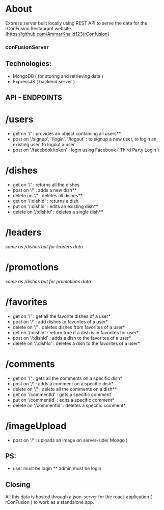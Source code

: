 # About
Express server built locally using REST API to serve the data for the rConFusion Restaurant website. (https://github.com/AmmarKhalid123/rConfusion)

### conFusionServer

## Technologies:
- MongoDB ( for storing and retrieving data )
- ExpressJS ( backend server )

## API - ENDPOINTS
# /users
- get on '/' : provides an object containing all users**
- post on '/signup', '/login', '/logout' : to signup a new user, to login an existing user, to logout a user
- post on '/facebook/token' : login using Facebook ( Third Party Login )

# /dishes
- get on '/' : returns all the dishes
- post on '/' : adds a new dish**
- delete on '/' : deletes all dishes**
- get on '/:dishId' : returns a dish
- put on '/:dishId' : edits an existing dish**
- delete on '/:dishId' : deletes a single dish**
 
 # /leaders
 *same as /dishes but for leaders data*
 
 # /promotions
 *same as /dishes but for promotions data*
 
 # /favorites
 - get on '/' : get all the favorite dishes of a user*
 - post on '/' : add dishes to favorites of a user*
 - delete on '/' : deletes dishes from favorites of a user*
 - get on '/:dishId' : return true if a dish is in favorites for user*
 - post on '/:dishId' : adds a dish to the favorites of a user*
 - delete on '/:dishId' : deletes a dish to the favorites of a user*
 
 # /comments
 - get on '/' : gets all the comments on a specific dish*
 - post on '/' : adds a comment on a specific dish*
 - delete on '/' : delete all the comments on a dish**
 - get on '/commentId' : gets a specific comment
 - put on '/commentId' : edits a specific comment*
 - delete on '/commentId' : deletes a specific comment*
 
 # /imageUpload
 - post on '/' : uploads an image on server-side( Mongo )
 
 ## PS: 
 * user must be login
 ** admin must be login
 
 ## Closing
 All this data is hosted through a json-server for the react-application ( rConFusion ) to work as a standalone app.
